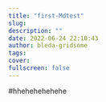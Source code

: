 ```yaml
---
title: "first-Mdtest"
slug:
description: ""
date: 2022-06-24 22:10:43
author: bleda-gridsome
tags:
cover:
fullscreen: false
---
```



#hhehehehehehe